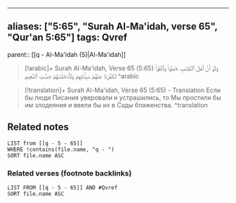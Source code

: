
---
aliases: ["5:65", "Surah Al-Ma'idah, verse 65", "Qur'an 5:65"]
tags: Qvref
---

parent:: [[q - Al-Ma'idah (5)|Al-Ma'idah]]

> [!arabic]+ Surah Al-Ma'idah, Verse 65 (5:65)
> <span class="quran-arabic">وَلَوْ أَنَّ أَهْلَ ٱلْكِتَـٰبِ ءَامَنُوا۟ وَٱتَّقَوْا۟ لَكَفَّرْنَا عَنْهُمْ سَيِّـَٔاتِهِمْ وَلَأَدْخَلْنَـٰهُمْ جَنَّـٰتِ ٱلنَّعِيمِ</span>
^arabic

> [!translation]+ Surah Al-Ma'idah, Verse 65 (5:65) - Translation
> Если бы люди Писания уверовали и устрашились, то Мы простили бы им злодеяния и ввели бы их в Сады блаженства.
^translation



## Related notes
```dataview
LIST from [[q - 5 - 65]]
WHERE !contains(file.name, "q - ")
SORT file.name ASC
```

### Related verses (footnote backlinks)
```dataview
LIST FROM [[q - 5 - 65]] AND #Qvref
SORT file.name ASC
```

